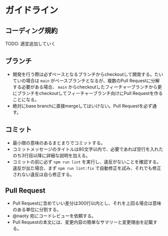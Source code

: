 # ガイドライン

## コーディング規約
TODO: 適宜追加していく

## ブランチ
- 開発を行う際は必ずベースとなるブランチからcheckoutして開発する。たいていの場合は `main` がベースブランチとなるが、複数のPull Requestに分解する必要がある場合、 `main` からcheckoutしたフィーチャーブランチから更にブランチをcheckoutしてフィーチャーブランチ向けにPull Requestを作ることになる。
- 絶対にbase branchに直接mergeしてはいけない。Pull Requestを必ず通す。

## コミット
- 最小限の意味のあるまとまりでコミットする。
- コミットメッセージのタイトルは80文字以内で、必要であれば空行を入れたのち3行目以降に詳細な説明を加える。
- コミットの前に必ず `npm run lint` を実行し、違反がないことを確認する。違反が出た場合、まず `npm run lint:fix` で自動修正を試み、それでも修正されない違反は自ら修正する。

## Pull Request
- Pull Requestに含めていい差分は300行以内とし、それを上回る場合は意味のある単位に分割する。
- @naoty 宛にコードレビューを依頼する。
- Pull Requestの本文には、変更内容の簡単なサマリーと変更理由を記載する。
